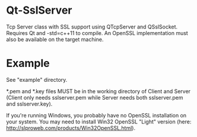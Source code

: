 Qt-SslServer
============

Tcp Server class with SSL support using QTcpServer and QSslSocket. Requires Qt and -std=c++11 to compile. An OpenSSL implementation must also be available on the target machine.


Example
============

See "example" directory.

*.pem and *.key files MUST be in the working directory of Client and Server (Client only needs sslserver.pem while Server needs both sslserver.pem and sslserver.key).

If you're running Windows, you probably have no OpenSSL installation on your system. You may need to install Win32 OpenSSL "Light" version (here: http://slproweb.com/products/Win32OpenSSL.html).
